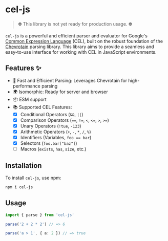 # cel-js

> ⛔ This library is not yet ready for production usage. ⛔

`cel-js` is a powerful and efficient parser and evaluator for Google's [Common Expression Language](https://github.com/google/cel-spec) (CEL), built on the robust foundation of the [Chevrotain](https://chevrotain.io/docs/) parsing library. This library aims to provide a seamless and easy-to-use interface for working with CEL in JavaScript environments.

## Features ✨

- 🚀 Fast and Efficient Parsing: Leverages Chevrotain for high-performance parsing
- 🌍 Isomorphic: Ready for server and browser
- 📦 ESM support
- 📚 Supported CEL Features:
  - [x] Conditional Operators (`&&`, `||`)
  - [x] Comparison Operators (`==`, `!=`, `<`, `<=`, `>`, `>=`)
  - [x] Unary Operators (`!tue`, `-123`)
  - [x] Arithmetic Operators (`+`, `-`, `*`, `/`, `%`)
  - [x] Identifiers (Variables, `foo == bar`)
  - [x] Selectors (`foo.bar["baz"]`)
  - [ ] Macros (`exists`, `has`, `size`, etc.)

## Installation

To install `cel-js`, use npm:

```bash
npm i cel-js
```

## Usage

```ts
import { parse } from 'cel-js'

parse('2 + 2 * 2') // => 6

parse('a > 1', { a: 2 }) // => true
```
